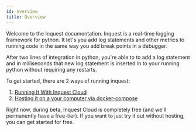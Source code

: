 ```yaml
---
id: overview
title: Overview
---
```


Welcome to the Inquest documentation. Inquest is a real-time logging framework for python. It let's you add
log statements and other metrics to running code in the same way you add
break points in a debugger.

After two lines of integration in python, you're able to to add a log statement and in milliseconds that new log statement is inserted in to your running python without requiring any restarts.

To get started, there are 2 ways of running inquest:

1. [Running It With Inquest Cloud](getting_started.md)
2. [Hosting it on a your computer via docker-compose](getting_started_with_docker.md)

Right now, during beta, Inquest Cloud is completely free (and we'll permanently have a free-tier). If you want to just try it out without hosting, you can get started for free.
